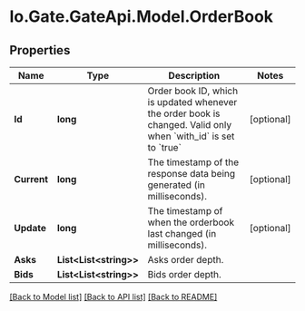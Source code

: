 
# Io.Gate.GateApi.Model.OrderBook

## Properties

Name | Type | Description | Notes
------------ | ------------- | ------------- | -------------
**Id** | **long** | Order book ID, which is updated whenever the order book is changed. Valid only when &#x60;with_id&#x60; is set to &#x60;true&#x60; | [optional] 
**Current** | **long** | The timestamp of the response data being generated (in milliseconds). | [optional] 
**Update** | **long** | The timestamp of when the orderbook last changed (in milliseconds). | [optional] 
**Asks** | **List&lt;List&lt;string&gt;&gt;** | Asks order depth. | 
**Bids** | **List&lt;List&lt;string&gt;&gt;** | Bids order depth. | 

[[Back to Model list]](../README.md#documentation-for-models)
[[Back to API list]](../README.md#documentation-for-api-endpoints)
[[Back to README]](../README.md)
